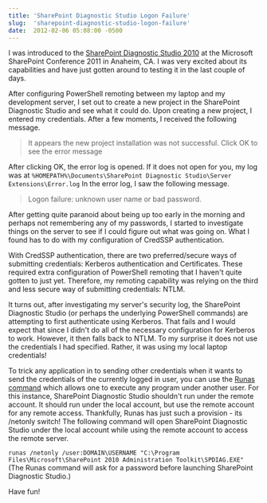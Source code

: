 ```yaml
---
title: 'SharePoint Diagnostic Studio Logon Failure'
slug:  'sharepoint-diagnostic-studio-logon-failure'
date:  2012-02-06 05:08:00 -0500
---
```


I was introduced to the [SharePoint Diagnostic Studio 2010](http://technet.microsoft.com/en-us/library/hh144782.aspx) at the Microsoft SharePoint Conference 2011 in Anaheim, CA. I was very excited about its capabilities and have just gotten around to testing it in the last couple of days.

After configuring PowerShell remoting between my laptop and my development server, I set out to create a new project in the SharePoint Diagnostic Studio and see what it could do. Upon creating a new project, I entered my credentials. After a few moments, I received the following message.

> It appears the new project installation was not successful. Click OK to see the error message

After clicking OK, the error log is opened. If it does not open for you, my log was at `%HOMEPATH%\Documents\SharePoint Diagnostic Studio\Server Extensions\Error.log` In the error log, I saw the following message.

> Logon failure: unknown user name or bad password.

After getting quite paranoid about being up too early in the morning and perhaps not remembering any of my passwords, I started to investigate things on the server to see if I could figure out what was going on. What I found has to do with my configuration of CredSSP authentication.

With CredSSP authentication, there are two preferred/secure ways of submitting credentials: Kerberos authentication and Certificates. These required extra configuration of PowerShell remoting that I haven't quite gotten to just yet. Therefore, my remoting capability was relying on the third and less secure way of submitting credentials: NTLM.

It turns out, after investigating my server's security log, the SharePoint Diagnostic Studio (or perhaps the underlying PowerShell commands) are attempting to first authenticate using Kerberos. That fails and I would expect that since I didn't do all of the necessary configuration for Kerberos to work. However, it then falls back to NTLM. To my surprise it does not use the credentials I had specified. Rather, it was using my local laptop credentials!

To trick any application in to sending other credentials when it wants to send the credentials of the currently logged in user, you can use the [Runas command](http://technet.microsoft.com/en-us/library/bb490994.aspx) which allows one to execute any program under another user. For this instance, SharePoint Diagnostic Studio shouldn't run under the remote account. It should run under the local account, but use the remote account for any remote access. Thankfully, Runas has just such a provision - its /netonly switch! The following command will open SharePoint Diagnostic Studio under the local account while using the remote account to access the remote server.

`runas /netonly /user:DOMAIN\USERNAME "C:\Program Files\Microsoft\SharePoint 2010 Administration Toolkit\SPDIAG.EXE"`  
(The Runas command will ask for a password before launching SharePoint Diagnostic Studio.)

Have fun!
